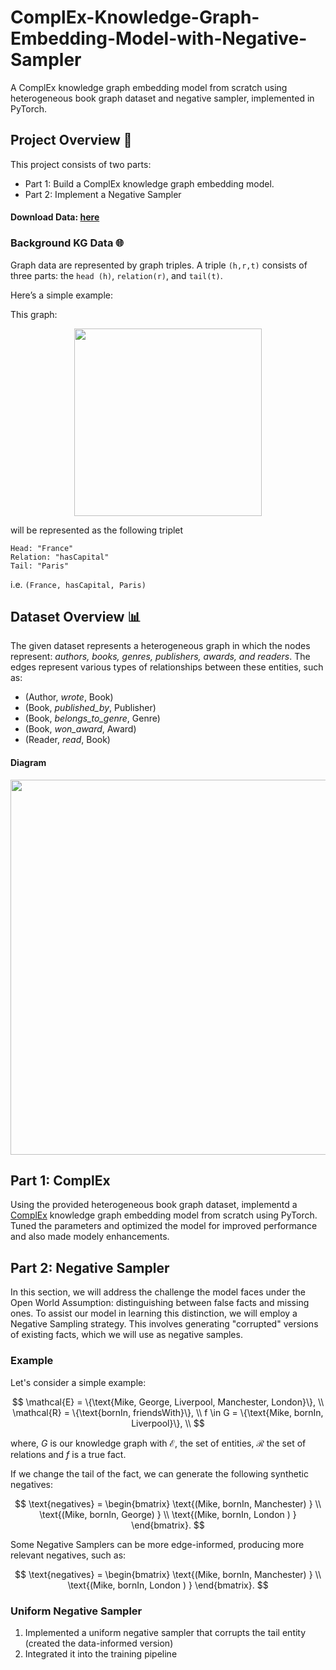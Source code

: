# ComplEx-Knowledge-Graph-Embedding-Model-with-Negative-Sampler
A ComplEx knowledge graph embedding model from scratch using heterogeneous book graph dataset and negative sampler, implemented in PyTorch.

## Project Overview 📝
This project consists of two parts:

* Part 1: Build a ComplEx knowledge graph embedding model.
* Part 2: Implement a Negative Sampler

  
#### Download Data: [here](https://drive.google.com/file/d/1fzwUXMnDm_JbGYvAvgReipbVasTct8XQ/view?usp=sharing)

### Background KG Data 🌐

Graph data are represented by graph triples. A triple `(h,r,t)` consists of three parts: the `head (h)`, `relation(r)`, and `tail(t)`.

Here’s a simple example:

This graph:

<div style="text-align:center;">
<img src="https://drive.google.com/uc?export=view&id=1mKxZX0sTk584MUdyXsPT1zFKx1tLcUl9"   width="300"/>
</div>

will be represented as the following triplet

```
Head: "France"
Relation: "hasCapital"
Tail: "Paris"
```
i.e. `(France, hasCapital, Paris)`


## Dataset Overview 📊
The given dataset represents a heterogeneous graph in which the nodes represent: _authors, books, genres, publishers, awards, and readers_. The edges represent various types of relationships between these entities, such as:

* (Author, _wrote_, Book)
* (Book, _published_by_, Publisher)
* (Book, _belongs_to_genre_, Genre)
* (Book, _won_award_, Award)
* (Reader, _read_, Book)

#### Diagram
<div style="text-align:center;">
    <img src="https://drive.google.com/uc?export=view&id=1QOmxWVFYLmUwfKEHKHoePdbTLbV37nCO" width="600" />
</div>

## Part 1: ComplEx

Using the provided heterogeneous book graph dataset, implementd a [ComplEx](https://arxiv.org/pdf/1606.06357) knowledge graph embedding model from scratch using PyTorch. Tuned the parameters and optimized the model for improved performance and also made modely enhancements.

## Part 2: Negative Sampler

In this section, we will address the challenge the model faces under the Open World Assumption: distinguishing between false facts and missing ones. To assist our model in learning this distinction, we will employ a Negative Sampling strategy. This involves generating "corrupted" versions of existing facts, which we will use as negative samples.

### Example
Let's consider a simple example:

$$
\mathcal{E} = \{\text{Mike, George, Liverpool, Manchester, London}\}, \\
\mathcal{R} = \{\text{bornIn, friendsWith}\}, \\
f \in G = \{\text{Mike, bornIn, Liverpool}\}, \\
$$

where, $G$ is our knowledge graph with $\mathcal{E}$, the set of entities, $\mathcal{R}$ the set of relations  and $f$ is a true fact.

If we change the tail of the fact, we can generate the following synthetic negatives:

$$
\text{negatives} = \begin{bmatrix}
\text{(Mike, bornIn, Manchester)  } \\
\text{(Mike, bornIn, George)  } \\
\text{(Mike, bornIn, London )  }
\end{bmatrix}.
$$


Some Negative Samplers can be more edge-informed, producing more relevant negatives, such as:

$$
\text{negatives} = \begin{bmatrix}
\text{(Mike, bornIn, Manchester)  } \\
\text{(Mike, bornIn, London )  }
\end{bmatrix}.
$$


### Uniform Negative Sampler

1. Implemented a uniform negative sampler that corrupts the tail entity (created the data-informed version)
2. Integrated it into the training pipeline
